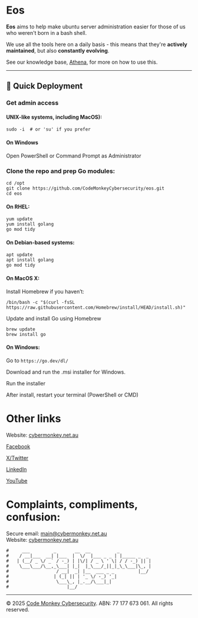 # Eos
**Eos** aims to help make ubuntu server administration easier for those of us who weren't born in a bash shell.

We use all the tools here on a daily basis - this means that they're **actively maintained**, but also **constantly evolving**.

See our knowledge base, [Athena](https://wiki.cybermonkey.net.au), for more on how to use this.

---

## 🚀 Quick Deployment

### Get admin access 

#### UNIX-like systems, including MacOS):
```
sudo -i  # or 'su' if you prefer
```

#### On Windows
Open PowerShell or Command Prompt as Administrator


### Clone the repo and prep Go modules:
```
cd /opt
git clone https://github.com/CodeMonkeyCybersecurity/eos.git
cd eos
```

#### On RHEL:
```
yum update
yum install golang
go mod tidy
```

#### On Debian-based systems:
```
apt update
apt install golang
go mod tidy
```
 
#### On MacOS X:
Install Homebrew if you haven’t:
```
/bin/bash -c "$(curl -fsSL https://raw.githubusercontent.com/Homebrew/install/HEAD/install.sh)"
```

Update and install Go using Homebrew
```
brew update
brew install go
```

#### On Windows:
Go to `https://go.dev/dl/`

Download and run the .msi installer for Windows.

Run the installer

After install, restart your terminal (PowerShell or CMD)



# Other links
Website: [cybermonkey.net.au](https://cybermonkey.net.au/)

[Facebook](https://www.facebook.com/codemonkeycyber)

[X/Twitter](https://x.com/codemonkeycyber)

[LinkedIn](https://www.linkedin.com/company/codemonkeycyber)

[YouTube](https://www.youtube.com/@CodeMonkeyCybersecurity)


# Complaints, compliments, confusion:

Secure email: [main@cybermonkey.net.au](mailto:main@cybermonkey.net.au)  
Website: [cybermonkey.net.au](https://cybermonkey.net.au)

```
#     ___         _       __  __          _
#    / __|___  __| |___  |  \/  |___ _ _ | |_____ _  _
#   | (__/ _ \/ _` / -_) | |\/| / _ \ ' \| / / -_) || |
#    \___\___/\__,_\___| |_|  |_\___/_||_|_\_\___|\_, |
#                  / __|  _| |__  ___ _ _         |__/
#                 | (_| || | '_ \/ -_) '_|
#                  \___\_, |_.__/\___|_|
#                      |__/
```


---
© 2025 [Code Monkey Cybersecurity](https://cybermonkey.net.au/). ABN: 77 177 673 061. All rights reserved.
